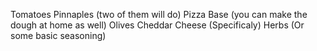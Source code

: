 Tomatoes
 Pinnaples (two of them will do)
 Pizza Base (you can make the dough at home as well)
 Olives
 Cheddar Cheese (Specificaly)
 Herbs (Or some basic seasoning)
 